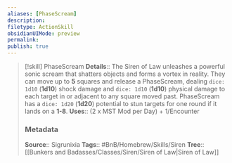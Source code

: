 ```yaml
---
aliases: [PhaseScream]
description: 
filetype: ActionSkill
obsidianUIMode: preview
permalink: 
publish: true
---
```


> [!skill] PhaseScream
> **Details**:: The Siren of Law unleashes a powerful sonic scream that shatters objects and forms a vortex in reality. They can move up to **5** squares and release a PhaseScream, dealing `dice: 1d10` (**1d10**) shock damage and `dice: 1d10` (**1d10**) physical damage to each target in or adjacent to any square moved past. PhaseScream has a `dice: 1d20` (**1d20**) potential to stun targets for one round if it lands on a **1-8**.
> **Uses**::  (2 x MST Mod per Day) + 1/Encounter
> ### Metadata
> **Source**:: Sigrunixia
> **Tags**:: #BnB/Homebrew/Skills/Siren
> **Tree**:: [[Bunkers and Badasses/Classes/Siren/Siren of Law|Siren of Law]]
